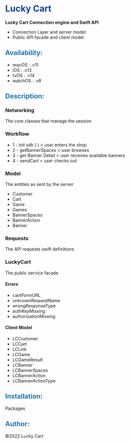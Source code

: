 # <font color='#10409F'>Lucky Cart</font>

<b>Lucky Cart Connection engine and Swift API</b>

- Connection Layer and server model
- Public API facade and client model
 
## <font color='#1E72AD'>Availability:</font>

- macOS   : .v11
- iOS     : .v13
- tvOS    : .v14
- watchOS : .v8

## <font color='#1E72AD'>Description:</font>

### Networking

The core classes that manage the session

### Workflow 

- 1 - init sdk ( ) < user enters the shop
- 2 - getBannerSpaces  < user browses 
- 3 - get Banner Detail < user receives available banners 
- 4 - sendCart < user checks out

### Model

The entities as sent by the server
    
- Customer
- Cart
- Game
- Games
- BannerSpaces
- BannerAction
- Banner

### Requests

The API requests swift definitions

### LuckyCart

The public service facade

#### Errors

- cantFormURL
- unknownRequestName
- wrongResponseType
- authKeyMissing
- authorizationMissing

#### Client Model

- LCCustomer
- LCCart
- LCLink
- LCGame
- LCGameResult
- LCBanner
- LCBannerSpaces
- LCBannerAction
- LCBannerActionType



## <font color='#1E72AD'>Installation:</font>

Packages

## <font color='#1E72AD'>Author:</font>

©2022 Lucky Cart 


